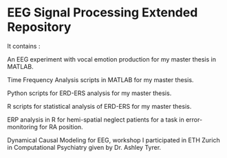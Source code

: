# EEG Signal Processing Extended Repository

It contains :

An EEG experiment with vocal emotion production for my master thesis in MATLAB.

Time Frequency Analysis scripts in MATLAB for my master thesis.

Python scripts for ERD-ERS analysis for my master thesis.

R scripts for statistical analysis of ERD-ERS for my master thesis.

ERP analysis in R for hemi-spatial neglect patients for a task in error-monitoring for RA position.

Dynamical Causal Modeling for EEG, workshop I participated in ETH Zurich in Computational Psychiatry given by Dr. Ashley Tyrer.

